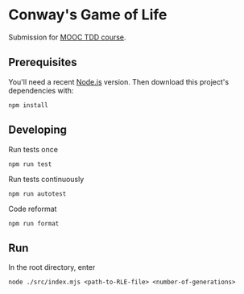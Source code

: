 # Conway's Game of Life

Submission for [MOOC TDD course](https://tdd.mooc.fi/exercises/#exercise-6-conways-game-of-life).

## Prerequisites

You'll need a recent [Node.js](https://nodejs.org/) version. Then download this project's dependencies with:

    npm install

## Developing

Run tests once

    npm run test

Run tests continuously

    npm run autotest

Code reformat

    npm run format

## Run

In the root directory, enter

    node ./src/index.mjs <path-to-RLE-file> <number-of-generations>
